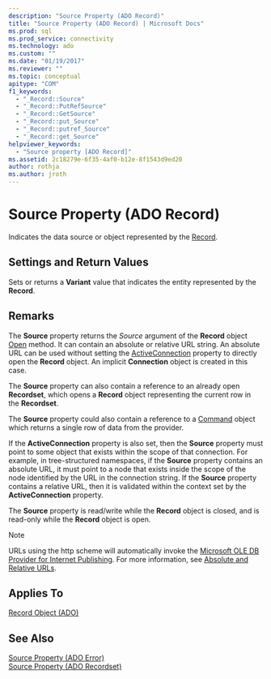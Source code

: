 ```yaml
---
description: "Source Property (ADO Record)"
title: "Source Property (ADO Record) | Microsoft Docs"
ms.prod: sql
ms.prod_service: connectivity
ms.technology: ado
ms.custom: ""
ms.date: "01/19/2017"
ms.reviewer: ""
ms.topic: conceptual
apitype: "COM"
f1_keywords: 
  - "_Record::Source"
  - "_Record::PutRefSource"
  - "_Record::GetSource"
  - "_Record::put_Source"
  - "_Record::putref_Source"
  - "_Record::get_Source"
helpviewer_keywords: 
  - "Source property [ADO Record]"
ms.assetid: 2c18279e-6f35-4af0-b12e-8f1543d9ed20
author: rothja
ms.author: jroth
---
```

# Source Property (ADO Record)
Indicates the data source or object represented by the [Record](./record-object-ado.md).  
  
## Settings and Return Values  
 Sets or returns a **Variant** value that indicates the entity represented by the **Record**.  
  
## Remarks  
 The **Source** property returns the *Source* argument of the **Record** object [Open](./open-method-ado-record.md) method. It can contain an absolute or relative URL string. An absolute URL can be used without setting the [ActiveConnection](./activeconnection-property-ado.md) property to directly open the **Record** object. An implicit **Connection** object is created in this case.  
  
 The **Source** property can also contain a reference to an already open **Recordset**, which opens a **Record** object representing the current row in the **Recordset**.  
  
 The **Source** property could also contain a reference to a [Command](./command-object-ado.md) object which returns a single row of data from the provider.  
  
 If the **ActiveConnection** property is also set, then the **Source** property must point to some object that exists within the scope of that connection. For example, in tree-structured namespaces, if the **Source** property contains an absolute URL, it must point to a node that exists inside the scope of the node identified by the URL in the connection string. If the **Source** property contains a relative URL, then it is validated within the context set by the **ActiveConnection** property.  
  
 The **Source** property is read/write while the **Record** object is closed, and is read-only while the **Record** object is open.  
  
> [!NOTE]
>  URLs using the http scheme will automatically invoke the [Microsoft OLE DB Provider for Internet Publishing](../../guide/appendixes/microsoft-ole-db-provider-for-internet-publishing.md). For more information, see [Absolute and Relative URLs](../../guide/data/absolute-and-relative-urls.md).  
  
## Applies To  
 [Record Object (ADO)](./record-object-ado.md)  
  
## See Also  
 [Source Property (ADO Error)](./source-property-ado-error.md)   
 [Source Property (ADO Recordset)](./source-property-ado-recordset.md)